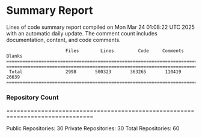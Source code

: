 # Summary Report
Lines of code summary report compiled on Mon Mar 24 01:08:22 UTC 2025 with an automatic daily update. The comment count includes documentation, content, and code comments.
```
                      Files        Lines         Code     Comments       Blanks
===============================================================================
===============================================================================
 Total                2998       500323       363265       110419        26639
===============================================================================
```

### Repository Count
===============================================================================

Public Repositories: 30
Private Repositories: 30
Total Repositories: 60

